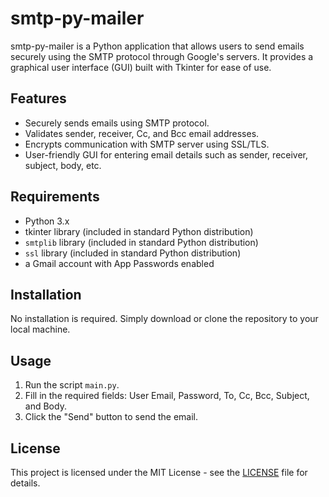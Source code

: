 # smtp-py-mailer

smtp-py-mailer is a Python application that allows users to send emails securely using the SMTP protocol through Google's servers. It provides a graphical user interface (GUI) built with Tkinter for ease of use.

## Features

- Securely sends emails using SMTP protocol.
- Validates sender, receiver, Cc, and Bcc email addresses.
- Encrypts communication with SMTP server using SSL/TLS.
- User-friendly GUI for entering email details such as sender, receiver, subject, body, etc.

## Requirements

- Python 3.x
- tkinter library (included in standard Python distribution)
- `smtplib` library (included in standard Python distribution)
- `ssl` library (included in standard Python distribution)
- a Gmail account with App Passwords enabled

## Installation

No installation is required. Simply download or clone the repository to your local machine.

## Usage

1. Run the script `main.py`.
2. Fill in the required fields: User Email, Password, To, Cc, Bcc, Subject, and Body.
3. Click the "Send" button to send the email.

## License

This project is licensed under the MIT License - see the [LICENSE](LICENSE) file for details.
